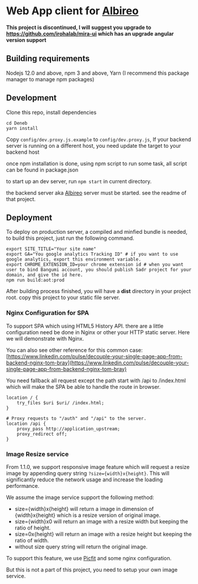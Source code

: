 # Web App client for [Albireo](https://github.com/lordfriend/Albireo)

**This project is discontinued, I will suggest you upgrade to https://github.com/irohalab/mira-ui which has an upgrade angular version support**

## Building requirements

Nodejs 12.0 and above, npm 3 and above, Yarn (I recommend this package manager to manage npm packages)

## Development

Clone this repo, install dependencies

```shell
cd Deneb
yarn install
```

Copy `config/dev.proxy.js.example` to `config/dev.proxy.js`, If your backend server is running on a different host, you need update the target to your backend host

once npm installation is done, using npm script to run some task, all script can be found in package.json

to start up an dev server, run `npm start` in current directory.

the backend server aka [Albireo](https://github.com/lordfriend/Albireo) server must be started. see the readme of that project.

## Deployment

To deploy on production server, a compiled and minfied bundle is needed, to build this project, just run the following command.

```shell
export SITE_TITLE="Your site name"
export GA="You google analytics Tracking ID" # if you want to use google analytics, export this environment variable.
export CHROME_EXTENSION_ID=your chrome extension id # when you want user to bind Bangumi account, you should publish Sadr project for your domain, and give the id here.
npm run build:aot:prod
```

After building process finished, you will have a **dist** directory in your project root. copy this project to your static file server.

### Nginx Configuration for SPA

To support SPA which using HTML5 History API. there are a little configuration need be done in Nginx or other your HTTP static server. Here we will
demonstrate with Nginx.

You can also see other reference for this common case: [https://www.linkedin.com/pulse/decouple-your-single-page-app-from-backend-nginx-tom-bray](https://www.linkedin.com/pulse/decouple-your-single-page-app-from-backend-nginx-tom-bray)

You need fallback all request except the path start with /api to /index.html which will make the SPA be able to handle the route in browser.

```
location / {
    try_files $uri $uri/ /index.html;
}

# Proxy requests to "/auth" and "/api" to the server.
location /api {
    proxy_pass http://application_upstream;
    proxy_redirect off;
}
```

### Image Resize service

From 1.1.0, we support responsive image feature which will request a resize image by appending query string `?size={width}x{height}`.
This will significantly reduce the network usage and increase the loading performance.

We assume the image service support the following method:

- size={width}x{height} will return a image in dimension of {width}x{height} which is a resize version of original image.
- size={width}x0 will return an image with a resize width but keeping the ratio of height.
- size=0x{height} will return an image with a resize height but keeping the ratio of width.
- without size query string will return the original image.


To support this feature, we use [Picfit](https://github.com/thoas/picfit) and some nginx configuration.

But this is not a part of this project, you need to setup your own image service.
